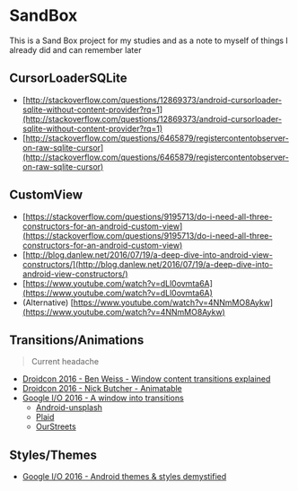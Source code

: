 # SandBox

This is a Sand Box project for my studies and as a note to myself of things I
already did and can remember later

## CursorLoaderSQLite

 * [http://stackoverflow.com/questions/12869373/android-cursorloader-sqlite-without-content-provider?rq=1](http://stackoverflow.com/questions/12869373/android-cursorloader-sqlite-without-content-provider?rq=1)
 * [http://stackoverflow.com/questions/6465879/registercontentobserver-on-raw-sqlite-cursor](http://stackoverflow.com/questions/6465879/registercontentobserver-on-raw-sqlite-cursor)

## CustomView

 * [https://stackoverflow.com/questions/9195713/do-i-need-all-three-constructors-for-an-android-custom-view](https://stackoverflow.com/questions/9195713/do-i-need-all-three-constructors-for-an-android-custom-view)
 * [http://blog.danlew.net/2016/07/19/a-deep-dive-into-android-view-constructors/](http://blog.danlew.net/2016/07/19/a-deep-dive-into-android-view-constructors/)
 * [https://www.youtube.com/watch?v=dLl0ovmta6A](https://www.youtube.com/watch?v=dLl0ovmta6A)
 * (Alternative) [https://www.youtube.com/watch?v=4NNmMO8Aykw](https://www.youtube.com/watch?v=4NNmMO8Aykw)

## Transitions/Animations

> Current headache

 * [Droidcon 2016 - Ben Weiss - Window content transitions explained](https://www.youtube.com/watch?v=VnB8XNi-kWA)
 * [Droidcon 2016 - Nick Butcher - Animatable](https://www.youtube.com/watch?v=86p1GPEv_fY)
 * [Google I/O 2016 - A window into transitions](https://www.youtube.com/watch?v=4L4fLrWDvAU)
   * [Android-unsplash](https://github.com/googlesamples/android-unsplash)
   * [Plaid](https://github.com/nickbutcher/plaid)
   * [OurStreets](https://github.com/googlesamples/android-ourstreets)
   
## Styles/Themes

 *  [Google I/O 2016 - Android themes & styles demystified](https://www.youtube.com/watch?v=TIHXGwRTMWI)
